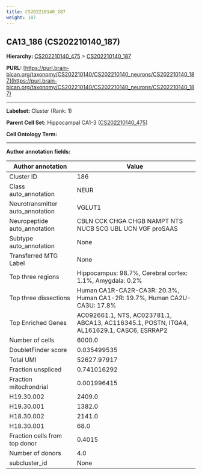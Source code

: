 ```yaml
---
title: CS202210140_187
weight: 187
---
```

## CA13_186 (CS202210140_187)
<b>Hierarchy: </b>
[CS202210140_475](../CS202210140_475) >
[CS202210140_187](../CS202210140_187)

**PURL:** [https://purl.brain-bican.org/taxonomy/CS202210140/CS202210140_neurons/CS202210140_187](https://purl.brain-bican.org/taxonomy/CS202210140/CS202210140_neurons/CS202210140_187)

---


**Labelset:** Cluster (Rank: 1)

**Parent Cell Set:** Hippocampal CA1-3 ([CS202210140_475](../CS202210140_475))



**Cell Ontology Term:** 

[MARKER GENES.]: #


---

[TRANSFERRED ANNOTATIONS.]: #


[AUTHOR ANNOTATION FIELDS.]: #


**Author annotation fields:**

| Author annotation | Value |
|-------------------|-------|
|Cluster ID|186|
|Class auto_annotation|NEUR|
|Neurotransmitter auto_annotation|VGLUT1|
|Neuropeptide auto_annotation|CBLN CCK CHGA CHGB NAMPT NTS NUCB SCG UBL UCN VGF proSAAS|
|Subtype auto_annotation|None|
|Transferred MTG Label|None|
|Top three regions|Hippocampus: 98.7%, Cerebral cortex: 1.1%, Amygdala: 0.2%|
|Top three dissections|Human CA1R-CA2R-CA3R: 20.3%, Human CA1-2R: 19.7%, Human CA2U-CA3U: 17.8%|
|Top Enriched Genes|AC092661.1, NTS, AC023781.1, ABCA13, AC116345.1, POSTN, ITGA4, AL161629.1, CASC6, ESRRAP2|
|Number of cells|6000.0|
|DoubletFinder score|0.035499535|
|Total UMI|52627.97917|
|Fraction unspliced|0.741016292|
|Fraction mitochondrial|0.001996415|
|H19.30.002|2409.0|
|H19.30.001|1382.0|
|H18.30.002|2141.0|
|H18.30.001|68.0|
|Fraction cells from top donor|0.4015|
|Number of donors|4.0|
|subcluster_id|None|
